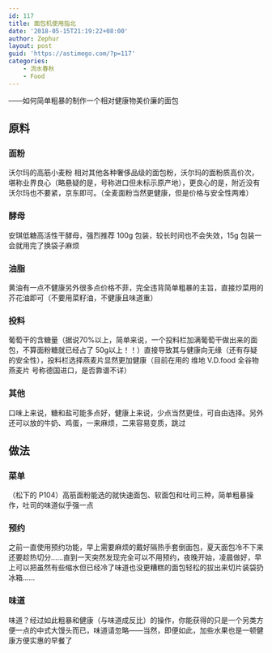 ```yaml
---
id: 117
title: 面包机使用指北
date: '2018-05-15T21:19:22+08:00'
author: Zephur
layout: post
guid: 'https://astimego.com/?p=117'
categories:
    - 流水春秋
    - Food
---
```


——如何简单粗暴的制作一个相对健康物美价廉的面包

<!-- more -->

## 原料

### **面粉**

沃尔玛的高筋小麦粉 相对其他各种奢侈品级的面包粉，沃尔玛的面粉质高价次，堪称业界良心（略悬疑的是，号称进口但未标示原产地），更良心的是，附近没有沃尔玛也不要紧，京东即可。（全麦面粉当然更健康，但是价格与安全性两难）

### 酵母

安琪低糖高活性干酵母，强烈推荐 100g 包装，较长时间也不会失效，15g 包装一会就用完了换袋子麻烦

### 油脂

黄油有一点不健康另外很多点价格不菲，完全违背简单粗暴的主旨，直接炒菜用的芥花油即可（不要用菜籽油，不健康且味道重）

### 投料

葡萄干的含糖量（据说70%以上，简单来说，一个投料栏加满葡萄干做出来的面包，不算面粉糖就已经占了 50g以上！！）直接导致其与健康向无缘（还有存疑的安全性），投料栏选择燕麦片显然更加健康（目前在用的 维地 V.D.food 全谷物燕麦片 号称德国进口，是否靠谱不详）

### 其他

口味上来说，糖和盐可能多点好，健康上来说，少点当然更佳，可自由选择。另外还可以放的牛奶、鸡蛋，一来麻烦，二来容易变质，跳过

## 做法

### 菜单

（松下的 P104）高筋面粉能选的就快速面包、软面包和吐司三种，简单粗暴操作，吐司的味道似乎强一点

### **预约**

之前一直使用预约功能，早上需要麻烦的戴好隔热手套倒面包，夏天面包冷不下来还要趁热切分……直到一天突然发现完全可以不用预约，夜晚开始，凌晨做好，早上可以把虽然有些缩水但已经冷了味道也没更糟糕的面包轻松的拔出来切片装袋扔冰箱……

### 味道

味道？经过如此粗暴和健康（与味道成反比）的操作，你能获得的只是一个另类方便一点的中式大馒头而已，味道请忽略——当然，即便如此，加些水果也是一顿健康方便实惠的早餐了